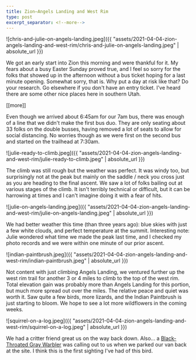 ```yaml
---
title: Zion–Angels Landing and West Rim
type: post
excerpt_separator: <!--more-->
---
```


![chris-and-julie-on-angels-landing.jpeg]({{ "assets/2021-04-04-zion-angels-landing-and-west-rim/chris-and-julie-on-angels-landing.jpeg" | absolute_url }})


We got an early start into Zion this morning and were thankful for it. My fears about a busy Easter Sunday proved true, and I feel so sorry for the folks that showed up in the afternoon without a bus ticket hoping for a last minute opening. Somewhat sorry, that is. Why put a day at risk like that? Do your research. Go elsewhere if you don't have an entry ticket. I've heard there are some other nice places here in southern Utah.

[[more]]

Even though we arrived about 6:45am for our 7am bus, there was enough of a line that we didn't make the first bus duo. They are only seating about 33 folks on the double busses, having removed a lot of seats to allow for social distancing. No worries though as we were first on the second bus and started on the trailhead at 7:30am.


![julie-ready-to-climb.jpeg]({{ "assets/2021-04-04-zion-angels-landing-and-west-rim/julie-ready-to-climb.jpeg" | absolute_url }})


The climb was still rough but the weather was perfect. It was windy too, but surprisingly not at the peak but mainly on the saddle / neck you cross just as you are heading to the final ascent. We saw a lot of folks bailing out at various stages of the climb. It isn't terribly technical or difficult, but it can be harrowing at times and I can't imagine doing it with a fear of hits.


![julie-on-angels-landing.jpeg]({{ "assets/2021-04-04-zion-angels-landing-and-west-rim/julie-on-angels-landing.jpeg" | absolute_url }})


We had better weather this time (than three years ago): blue skies with just a few white clouds, and perfect temperature at the summit. Interesting note: Julie wondered what time we made the peak last time, and I checked my photo records and we were within one minute of our prior ascent.


![indian-paintbrush.jpeg]({{ "assets/2021-04-04-zion-angels-landing-and-west-rim/indian-paintbrush.jpeg" | absolute_url }})


Not content with just climbing Angels Landing, we ventured further up the west rim trail for another 3 or 4 miles to climb to the top of the west rim. Total elevation gain was probably more than Angels Landing for this portion, but much more spread out over the miles. The relative peace and quiet was worth it. Saw quite a few birds, more lizards, and the Indian Paintbrush is just starting to bloom. We hope to see a lot more wildflowers in the coming weeks.


![squirrel-on-a-log.jpeg]({{ "assets/2021-04-04-zion-angels-landing-and-west-rim/squirrel-on-a-log.jpeg" | absolute_url }})


We had a critter friend great us on the way back down. Also... a [Black-Throated Gray Warbler](https://www.audubon.org/field-guide/bird/black-throated-gray-warbler) was calling out to us when we parked our van back at the site. I think this is the first sighting I've had of this bird.